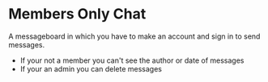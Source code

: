 # Members Only Chat 

A messageboard in which you have to make an account and sign in to send messages. 
- If your not a member you can't see the author or date of messages
- If your an admin you can delete messages
